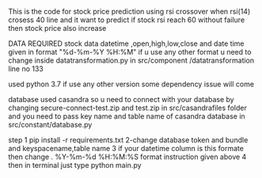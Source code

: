 This is the code for stock price prediction using rsi crossover 
when rsi(14) crosess 40 line and it want to predict if stock rsi reach 60 without failure then stock price also increase

DATA REQUIRED stock data datetime ,open,high,low,close
and date time given in format "%d-%m-%Y %H:%M" if u use any other format u need to change inside datatransformation.py in src/component /datatransformation line no 133

used python 3.7 if use any other version some dependency issue will come

database used casandra
so u need to connect with your database by changing secure-connect-test.zip and test.zip in src/casandrafiles folder
and you need to pass key name and table name of casandra database in src/constant/database.py


step 
 1 pip install -r requirements.txt
 2-change database token and bundle and keyspacename,table name 
 3 if your datetime column is this formate then change . %Y-%m-%d %H:%M:%S format instruction given above
 4 then in terminal just type python main.py